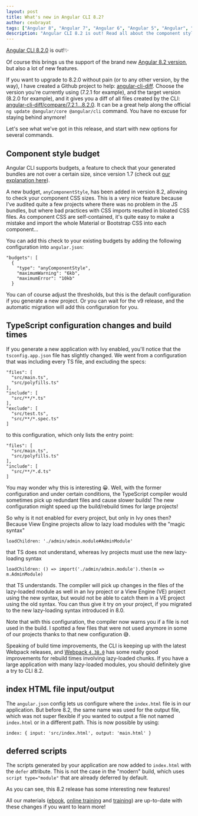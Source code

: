 ```yaml
---
layout: post
title: What's new in Angular CLI 8.2?
author: cexbrayat
tags: ["Angular 8", "Angular 7", "Angular 6", "Angular 5", "Angular", "Angular 2", "Angular 4", "Angular CLI"]
description: "Angular CLI 8.2 is out! Read all about the component style budgets, deferred scripts and build time improvements!"
---
```


[Angular CLI 8.2.0](https://github.com/angular/angular-cli/releases/tag/v8.2.0) is out!✨

Of course this brings us the support of the brand new [Angular 8.2 version](/2019/08/01/what-is-new-angular-8.2/),
but also a lot of new features.

If you want to upgrade to 8.2.0 without pain (or to any other version, by the way), I have created a Github project to help: [angular-cli-diff](https://github.com/cexbrayat/angular-cli-diff). Choose the version you're currently using (7.2.1 for example), and the target version (8.2.0 for example), and it gives you a diff of all files created by the CLI: [angular-cli-diff/compare/7.2.1...8.2.0](https://github.com/cexbrayat/angular-cli-diff/compare/7.2.1...8.2.0).
It can be a great help along the official `ng update @angular/core @angular/cli` command.
You have no excuse for staying behind anymore!

Let's see what we've got in this release,
and start with new options for several commands.

## Component style budget

Angular CLI supports budgets,
a feature to check that your generated bundles are not over a certain size,
since version 1.7 (check out [our explanation here](/2018/02/19/angular-cli-1.7/)).

A new budget, `anyComponentStyle`, has been added in version 8.2,
allowing to check your component CSS sizes.
This is a very nice feature because I've audited quite a few projects
where there was no problem in the JS bundles,
but where bad practices with CSS imports resulted in bloated CSS files.
As component CSS are self-contained,
it's quite easy to make a mistake and import the whole Material
or Bootstrap CSS into each component...

You can add this check to your existing budgets by adding
the following configuration into `angular.json`:

    "budgets": [
      {
        "type": "anyComponentStyle",
        "maximumWarning": "6kb",
        "maximumError": "10kb"
      }

You can of course adjust the thresholds,
but this is the default configuration if you generate a new project.
Or you can wait for the v9 release,
and the automatic migration will add this configuration for you.

## TypeScript configuration changes and build times

If you generate a new application with Ivy enabled,
you'll notice that the `tsconfig.app.json` file has slightly changed.
We went from a configuration that was including every TS file,
and excluding the specs:


    "files": [
      "src/main.ts",
      "src/polyfills.ts"
    ],
    "include": [
      "src/**/*.ts"
    ],
    "exclude": [
      "src/test.ts",
      "src/**/*.spec.ts"
    ]

to this configuration, which only lists the entry point:

    "files": [
      "src/main.ts",
      "src/polyfills.ts"
    ],
    "include": [
      "src/**/*.d.ts"
    ]

You may wonder why this is interesting 😀.
Well, with the former configuration and under certain conditions,
the TypeScript compiler would sometimes pick up redundant files
and cause slower builds!
The new configuration might speed up the build/rebuild times for large projects!

So why is it not enabled for every project,
but only in Ivy ones then?
Because View Engine projects allow to lazy load modules with the "magic syntax"

    loadChildren: './admin/admin.module#AdminModule'

that TS does not understand,
whereas Ivy projects must use the new lazy-loading syntax

    loadChildren: () => import('./admin/admin.module').then(m => m.AdminModule)

that TS understands.
The compiler will pick up changes in the files of the lazy-loaded module as well
in an Ivy project or a View Engine (VE) project using the new syntax,
but would not be able to catch them in a VE project using the old syntax.
You can thus give it try on your project,
if you migrated to the new lazy-loading syntax introduced in 8.0.

Note that with this configuration,
the compiler now warns you if a file is not used in the build.
I spotted a few files that were not used anymore in some of our projects
thanks to that new configuration 😅.

Speaking of build time improvements,
the CLI is keeping up with the latest Webpack releases,
and [Webpack `4.38.0`](https://github.com/webpack/webpack/releases/tag/v4.38.0)
has some really good improvements for rebuild times involving lazy-loaded chunks.
If you have a large application with many lazy-loaded modules,
you should definitely give a try to CLI 8.2.

## index HTML file input/output

The `angular.json` config lets us configure where the `index.html` file is in our application.
But before 8.2, the same name was used for the output file,
which was not super flexible if you wanted to output a file not named `index.html` or in a different path.
This is now possible by using:

    index: { input: 'src/index.html', output: 'main.html' }

## deferred scripts

The scripts generated by your application are now added to `index.html` with the `defer` attribute.
This is not the case in the "modern" build,
which uses `script type="module"`
that are already deferred by default.

As you can see, this 8.2 release has some interesting new features!

All our materials ([ebook](https://books.ninja-squad.com/angular), [online training](https://angular-exercises.ninja-squad.com/) and [training](https://ninja-squad.com/training/angular)) are up-to-date with these changes if you want to learn more!
